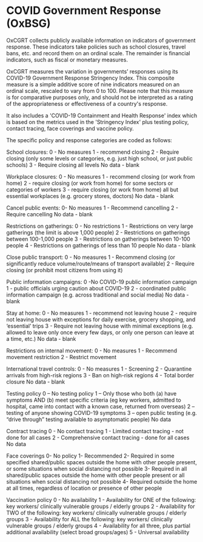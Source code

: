 # COVID Government Response (OxBSG)

OxCGRT collects publicly available information on indicators of government response. These indicators take policies such as school closures, travel bans, etc. and record them on an ordinal scale. The remainder is financial indicators, such as fiscal or monetary measures.

OxCGRT measures the variation in governments’ responses using its COVID-19 Government Response Stringency Index. This composite measure is a simple additive score of nine indicators measured on an ordinal scale, rescaled to vary from 0 to 100. Please note that this measure is for comparative purposes only, and should not be interpreted as a rating of the appropriateness or effectiveness of a country's response.

It also includes a 'COVID-19 Containment and Health Response' index which is based on the metrics used in the 'Stringency Index' plus testing policy, contact tracing, face coverings and vaccine policy.

The specific policy and response categories are coded as follows:

School closures:
0 - No measures
1 - recommend closing
2 - Require closing (only some levels or categories,
e.g. just high school, or just public schools)
3 - Require closing all levels
No data - blank

Workplace closures:
0 - No measures
1 - recommend closing (or work from home)
2 - require closing (or work from home) for some
sectors or categories of workers
3 - require closing (or work from home) all but essential workplaces (e.g. grocery stores, doctors)
No data - blank

Cancel public events:
0- No measures
1 - Recommend cancelling
2 - Require cancelling
No data - blank

Restrictions on gatherings:
0 - No restrictions
1 - Restrictions on very large gatherings (the limit is above 1,000 people)
2 - Restrictions on gatherings between 100-1,000 people
3 - Restrictions on gatherings between 10-100 people
4 - Restrictions on gatherings of less than 10 people
No data - blank

Close public transport:
0 - No measures
1 - Recommend closing (or significantly reduce volume/route/means of transport available)
2 - Require closing (or prohibit most citizens from using it)

Public information campaigns:
0 -No COVID-19 public information campaign
1 - public officials urging caution about COVID-19
2 - coordinated public information campaign (e.g. across traditional and social media)
No data - blank

Stay at home:
0 - No measures
1 - recommend not leaving house
2 - require not leaving house with exceptions for daily exercise, grocery shopping, and ‘essential’ trips
3 - Require not leaving house with minimal exceptions (e.g. allowed to leave only once every few days, or only one person can leave at a time, etc.)
No data - blank

Restrictions on internal movement:
0 - No measures
1 - Recommend movement restriction
2 - Restrict movement

International travel controls:
0 - No measures
1 - Screening
2 - Quarantine arrivals from high-risk regions
3 - Ban on high-risk regions
4 - Total border closure
No data - blank

Testing policy
0 – No testing policy
1 – Only those who both (a) have symptoms AND (b) meet specific criteria (eg key workers, admitted to hospital, came into contact with a known case, returned from overseas)
2 – testing of anyone showing COVID-19 symptoms
3 – open public testing (e.g. “drive through” testing available to asymptomatic people)
No data

Contract tracing
0 - No contact tracing
1 - Limited contact tracing - not done for all cases
2 - Comprehensive contact tracing - done for all cases
No data

Face coverings
0- No policy
1- Recommended
2- Required in some specified shared/public spaces outside the home with other people present, or some situations when social distancing not possible
3- Required in all shared/public spaces outside the home with other people present or all situations when social distancing not possible
4- Required outside the home at all times, regardless of location or presence of other people

Vaccination policy
0 - No availability
1 - Availability for ONE of the following: key workers/ clinically vulnerable groups / elderly groups
2 - Availability for TWO of the following: key workers/ clinically vulnerable groups / elderly groups
3 - Availability for ALL the following: key workers/ clinically vulnerable groups / elderly groups
4 - Availability for all three, plus partial additional availability (select broad groups/ages)
5 - Universal availability